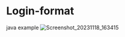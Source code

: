 # Login-format
java example 
![Screenshot_20231118_163415](https://github.com/Gualbertokuchay/Login-format/assets/90735517/f7eadfe2-be78-4e3b-a6a7-abad21eaef7d)
